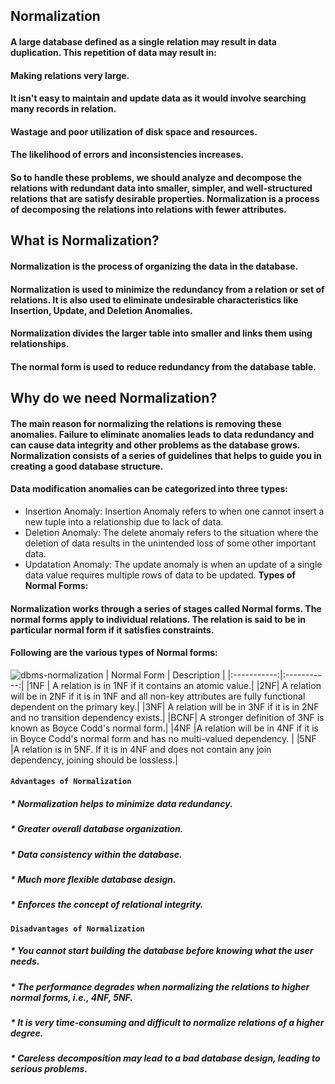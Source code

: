 ## <b>Normalization</b>
#### A large database defined as a single relation may result in data duplication. This repetition of data may result in:

#### Making relations very large.
#### It isn't easy to maintain and update data as it would involve searching many records in relation.
#### Wastage and poor utilization of disk space and resources.
#### The likelihood of errors and inconsistencies increases.
#### So to handle these problems, we should analyze and decompose the relations with redundant data into smaller, simpler, and well-structured relations that are satisfy desirable properties. Normalization is a process of decomposing the relations into relations with fewer attributes.

## What is Normalization?
#### Normalization is the process of organizing the data in the database.
#### Normalization is used to minimize the redundancy from a relation or set of relations. It is also used to eliminate undesirable characteristics like Insertion, Update, and Deletion Anomalies.
#### Normalization divides the larger table into smaller and links them using relationships.
#### The normal form is used to reduce redundancy from the database table.
## Why do we need Normalization?

#### The main reason for normalizing the relations is removing these anomalies. Failure to eliminate anomalies leads to data redundancy and can cause data integrity and other problems as the database grows. Normalization consists of a series of guidelines that helps to guide you in creating a good database structure.

#### Data modification anomalies can be categorized into three types:

* Insertion Anomaly: Insertion Anomaly refers to when one cannot insert a new tuple into a relationship due to lack of data.
* Deletion Anomaly: The delete anomaly refers to the situation where the deletion of data results in the unintended loss of some other important data.
* Updatation Anomaly: The update anomaly is when an update of a single data value requires multiple rows of data to be updated.
<b>Types of Normal Forms:</b>
#### Normalization works through a series of stages called Normal forms. The normal forms apply to individual relations. The relation is said to be in particular normal form if it satisfies constraints.

#### Following are the various types of Normal forms:
![dbms-normalization](https://github.com/Soniasharma8/rdbms_2023batch/assets/144365209/7b6adc4a-f7a6-4d5d-a2d5-117fb52d6f4b)
| Normal Form	| Description |
|:-----------:|:-----------:|
|1NF |	A relation is in 1NF if it contains an atomic value.|
|2NF|	A relation will be in 2NF if it is in 1NF and all non-key attributes are fully functional dependent on the primary key.|
|3NF|	A relation will be in 3NF if it is in 2NF and no transition dependency exists.|
|BCNF|	A stronger definition of 3NF is known as Boyce Codd's normal form.|
|4NF	|A relation will be in 4NF if it is in Boyce Codd's normal form and has no multi-valued dependency. |
|5NF	|A relation is in 5NF. If it is in 4NF and does not contain any join dependency, joining should be lossless.|
#### ```Advantages of Normalization```
##### * Normalization helps to minimize data redundancy.
##### * Greater overall database organization.
##### * Data consistency within the database.
##### * Much more flexible database design.
##### * Enforces the concept of relational integrity.
#### ```Disadvantages of Normalization```
##### * You cannot start building the database before knowing what the user needs.
##### * The performance degrades when normalizing the relations to higher normal forms, i.e., 4NF, 5NF.
##### * It is very time-consuming and difficult to normalize relations of a higher degree.
##### * Careless decomposition may lead to a bad database design, leading to serious problems.
